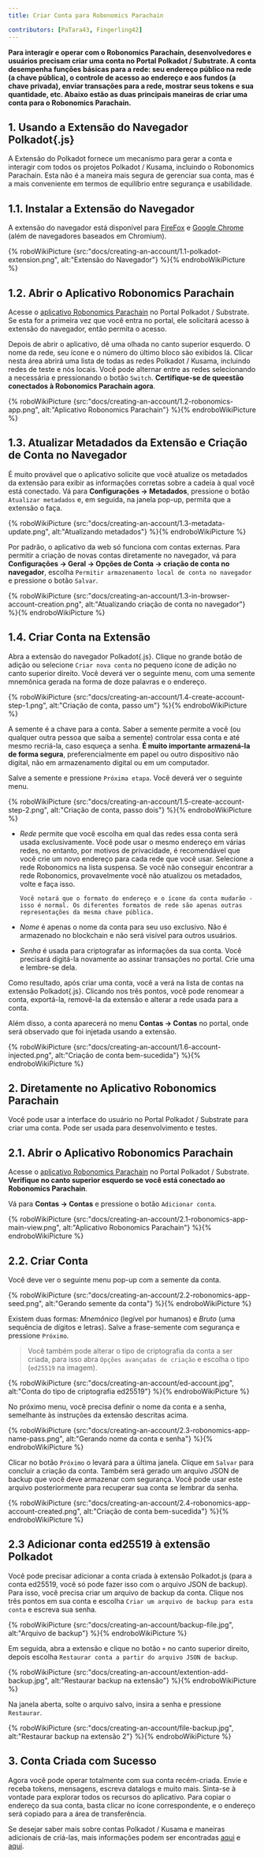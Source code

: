 ```yaml
---
title: Criar Conta para Robonomics Parachain

contributors: [PaTara43, Fingerling42]
---
```


**Para interagir e operar com o Robonomics Parachain, desenvolvedores e usuários precisam criar uma conta no Portal Polkadot / Substrate. A conta desempenha funções básicas para a rede: seu endereço público na rede (a chave pública), o controle de acesso ao endereço e aos fundos (a chave privada), enviar transações para a rede, mostrar seus tokens e sua quantidade, etc. Abaixo estão as duas principais maneiras de criar uma conta para o Robonomics Parachain.**

## 1. Usando a Extensão do Navegador Polkadot{.js}

A Extensão do Polkadot fornece um mecanismo para gerar a conta e interagir com todos os projetos Polkadot / Kusama, incluindo o Robonomics Parachain. Esta não é a maneira mais segura de gerenciar sua conta, mas é a mais conveniente em termos de equilíbrio entre segurança e usabilidade.

## 1.1. Instalar a Extensão do Navegador

A extensão do navegador está disponível para [FireFox](https://addons.mozilla.org/en-US/firefox/addon/polkadot-js-extension) e [Google Chrome](https://chrome.google.com/webstore/detail/polkadot%7Bjs%7D-extension/mopnmbcafieddcagagdcbnhejhlodfdd?hl=en) (além de navegadores baseados em Chromium).

{% roboWikiPicture {src:"docs/creating-an-account/1.1-polkadot-extension.png", alt:"Extensão do Navegador"} %}{% endroboWikiPicture %}

## 1.2. Abrir o Aplicativo Robonomics Parachain

Acesse o [aplicativo Robonomics Parachain](https://polkadot.js.org/apps/?rpc=wss%3A%2F%2Fkusama.rpc.robonomics.network%2F#/) no Portal Polkadot / Substrate. Se esta for a primeira vez que você entra no portal, ele solicitará acesso à extensão do navegador, então permita o acesso.

Depois de abrir o aplicativo, dê uma olhada no canto superior esquerdo. O nome da rede, seu ícone e o número do último bloco são exibidos lá. Clicar nesta área abrirá uma lista de todas as redes Polkadot / Kusama, incluindo redes de teste e nós locais. Você pode alternar entre as redes selecionando a necessária e pressionando o botão `Switch`. **Certifique-se de queestão conectados à Robonomics Parachain agora**.

{% roboWikiPicture {src:"docs/creating-an-account/1.2-robonomics-app.png", alt:"Aplicativo Robonomics Parachain"} %}{% endroboWikiPicture %}

## 1.3. Atualizar Metadados da Extensão e Criação de Conta no Navegador

É muito provável que o aplicativo solicite que você atualize os metadados da extensão para exibir as informações corretas sobre a cadeia à qual você está conectado. Vá para **Configurações -> Metadados**, pressione o botão `Atualizar metadados` e, em seguida, na janela pop-up, permita que a extensão o faça.

{% roboWikiPicture {src:"docs/creating-an-account/1.3-metadata-update.png", alt:"Atualizando metadados"} %}{% endroboWikiPicture %}

Por padrão, o aplicativo da web só funciona com contas externas. Para permitir a criação de novas contas diretamente no navegador, vá para **Configurações -> Geral -> Opções de Conta -> criação de conta no navegador**, escolha `Permitir armazenamento local de conta no navegador` e pressione o botão `Salvar`.

{% roboWikiPicture {src:"docs/creating-an-account/1.3-in-browser-account-creation.png", alt:"Atualizando criação de conta no navegador"} %}{% endroboWikiPicture %}

## 1.4. Criar Conta na Extensão

Abra a extensão do navegador Polkadot{.js}. Clique no grande botão de adição ou selecione `Criar nova conta` no pequeno ícone de adição no canto superior direito. Você deverá ver o seguinte menu, com uma semente mnemônica gerada na forma de doze palavras e o endereço.

{% roboWikiPicture {src:"docs/creating-an-account/1.4-create-account-step-1.png", alt:"Criação de conta, passo um"} %}{% endroboWikiPicture %}

A semente é a chave para a conta. Saber a semente permite a você (ou qualquer outra pessoa que saiba a semente) controlar essa conta e até mesmo recriá-la, caso esqueça a senha. **É muito importante armazená-la de forma segura**, preferencialmente em papel ou outro dispositivo não digital, não em armazenamento digital ou em um computador.

Salve a semente e pressione `Próxima etapa`. Você deverá ver o seguinte menu.

{% roboWikiPicture {src:"docs/creating-an-account/1.5-create-account-step-2.png", alt:"Criação de conta, passo dois"} %}{% endroboWikiPicture %}


- *Rede* permite que você escolha em qual das redes essa conta será usada exclusivamente. Você pode usar o mesmo endereço em várias redes, no entanto, por motivos de privacidade, é recomendável que você crie um novo endereço para cada rede que você usar.
Selecione a rede Robonomics na lista suspensa. Se você não conseguir encontrar a rede Robonomics, provavelmente você não atualizou os metadados, volte e faça isso.

    `Você notará que o formato do endereço e o ícone da conta mudarão - isso é normal. Os diferentes formatos de rede são apenas outras representações da mesma chave pública.`

- *Nome* é apenas o nome da conta para seu uso exclusivo. Não é armazenado no blockchain e não será visível para outros usuários.

- *Senha* é usada para criptografar as informações da sua conta. Você precisará digitá-la novamente ao assinar transações no portal. Crie uma e lembre-se dela.

Como resultado, após criar uma conta, você a verá na lista de contas na extensão Polkadot{.js}. Clicando nos três pontos, você pode renomear a conta, exportá-la, removê-la da extensão e alterar a rede usada para a conta.

Além disso, a conta aparecerá no menu **Contas -> Contas** no portal, onde será observado que foi injetada usando a extensão.

{% roboWikiPicture {src:"docs/creating-an-account/1.6-account-injected.png", alt:"Criação de conta bem-sucedida"} %}{% endroboWikiPicture %}


## 2. Diretamente no Aplicativo Robonomics Parachain

Você pode usar a interface do usuário no Portal Polkadot / Substrate para criar uma conta. Pode ser usada para desenvolvimento e testes.

## 2.1. Abrir o Aplicativo Robonomics Parachain

Acesse o [aplicativo Robonomics Parachain](https://polkadot.js.org/apps/?rpc=wss%3A%2F%2Fkusama.rpc.robonomics.network%2F#/) no Portal Polkadot / Substrate. **Verifique no canto superior esquerdo se você está conectado ao Robonomics Parachain**.

Vá para **Contas -> Contas** e pressione o botão `Adicionar conta`.

{% roboWikiPicture {src:"docs/creating-an-account/2.1-robonomics-app-main-view.png", alt:"Aplicativo Robonomics Parachain"} %}{% endroboWikiPicture %}

## 2.2. Criar Conta

Você deve ver o seguinte menu pop-up com a semente da conta.

{% roboWikiPicture {src:"docs/creating-an-account/2.2-robonomics-app-seed.png", alt:"Gerando semente da conta"} %}{% endroboWikiPicture %}

Existem duas formas: *Mnemônico* (legível por humanos) e *Bruto* (uma sequência de dígitos e letras). Salve a frase-semente com segurança e pressione `Próximo`.

> Você também pode alterar o tipo de criptografia da conta a ser criada, para isso abra `Opções avançadas de criação` e escolha o tipo (`ed25519` na imagem).

{% roboWikiPicture {src:"docs/creating-an-account/ed-account.jpg", alt:"Conta do tipo de criptografia ed25519"} %}{% endroboWikiPicture %}

No próximo menu, você precisa definir o nome da conta e a senha, semelhante às instruções da extensão descritas acima.

{% roboWikiPicture {src:"docs/creating-an-account/2.3-robonomics-app-name-pass.png", alt:"Gerando nome da conta e senha"} %}{% endroboWikiPicture %}

Clicar no botão `Próximo` o levará para a última janela. Clique em `Salvar` para concluir a criação da conta. Também será gerado um arquivo JSON de backup que você deve armazenar com segurança. Você pode usar este arquivo posteriormente para recuperar sua conta se lembrar da senha.

{% roboWikiPicture {src:"docs/creating-an-account/2.4-robonomics-app-account-created.png", alt:"Criação de conta bem-sucedida"} %}{% endroboWikiPicture %}

## 2.3 Adicionar conta ed25519 à extensão Polkadot

Você pode precisar adicionar a conta criada à extensão Polkadot.js (para a conta ed25519, você só pode fazer isso com o arquivo JSON de backup). Para isso, você precisa criar um arquivo de backup da conta. Clique nos três pontos em sua conta e escolha `Criar um arquivo de backup para esta conta` e escreva sua senha.

{% roboWikiPicture {src:"docs/creating-an-account/backup-file.jpg", alt:"Arquivo de backup"} %}{% endroboWikiPicture %}

Em seguida, abra a extensão e clique no botão `+` no canto superior direito, depois escolha `Restaurar conta a partir do arquivo JSON de backup`.

{% roboWikiPicture {src:"docs/creating-an-account/extention-add-backup.jpg", alt:"Restaurar backup na extensão"} %}{% endroboWikiPicture %}

Na janela aberta, solte o arquivo salvo, insira a senha e pressione `Restaurar`.

{% roboWikiPicture {src:"docs/creating-an-account/file-backup.jpg", alt:"Restaurar backup na extensão 2"} %}{% endroboWikiPicture %}

## 3. Conta Criada com Sucesso

Agora você pode operar totalmente com sua conta recém-criada. Envie e receba tokens, mensagens, escreva datalogs e muito mais. Sinta-se à vontade para explorar todos os recursos do aplicativo. Para copiar o endereço da sua conta, basta clicar no ícone correspondente, e o endereço será copiado para a área de transferência.

Se desejar saber mais sobre contas Polkadot / Kusama e maneiras adicionais de criá-las, mais informações podem ser encontradas [aqui](https://wiki.polkadot.network/docs/learn-accounts) e [aqui](https://wiki.polkadot.network/docs/learn-account-generation).